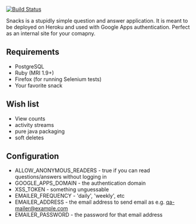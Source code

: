 [![Build Status](https://secure.travis-ci.org/bdon/snacks.png)](http://travis-ci.org/bdon/snacks)

Snacks is a stupidly simple question and answer application. 
It is meant to be deployed on Heroku and used with Google Apps authentication. Perfect as an internal site for your comapny.

Requirements
---
* PostgreSQL
* Ruby (MRI 1.9+)
* Firefox (for running Selenium tests)
* Your favorite snack

Wish list
---
* View counts
* activity streams
* pure java packaging
* soft deletes

Configuration
---
* ALLOW_ANONYMOUS_READERS - true if you can read questions/answers without logging in
* GOOGLE_APPS_DOMAIN - the authentication domain
* XSS_TOKEN - something unguessable
* EMAILER_FREQUENCY - 'daily', 'weekly', etc
* EMAILER_ADDRESS - the email address to send email as e.g. qa-mailer@example.com
* EMAILER_PASSWORD - the password for that email address
